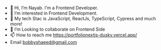 - 👋 Hi, I’m Nayab. I'm a Frontend Developer.
- 👀 I’m interested in Frontend Development.
- 🌱 My tech Stac is JavaScript, ReactJs, TypeScript, Cypress and much more!
- 💞️ I’m Looking to collaborate on Frontend Side
- 📫 How to reach me https://portfolionextjs-dusky.vercel.app/
- Email bobbyshaeed@gmail.com
